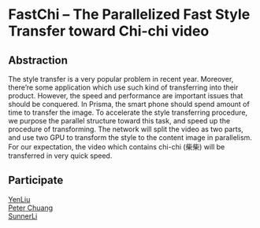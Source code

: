 # FastChi – The Parallelized Fast Style Transfer toward Chi-chi video

Abstraction
---
The style transfer is a very popular problem in recent year. Moreover, there’re some application which use such kind of transferring into their product. However, the speed and performance are important issues that should be conquered. In Prisma, the smart phone should spend amount of time to transfer the image. To accelerate the style transferring procedure, we purpose the parallel structure toward this task, and speed up the procedure of transforming. The network will split the video as two parts, and use two GPU to transform the style to the content image in parallelism. For our expectation, the video which contains chi-chi (柴柴) will be transferred in very quick speed. 

Participate
---
[YenLiu](https://github.com/YenLiu1020)    
[Peter Chuang](https://github.com/Peter654q)    
[SunnerLi](https://github.com/SunnerLi)
